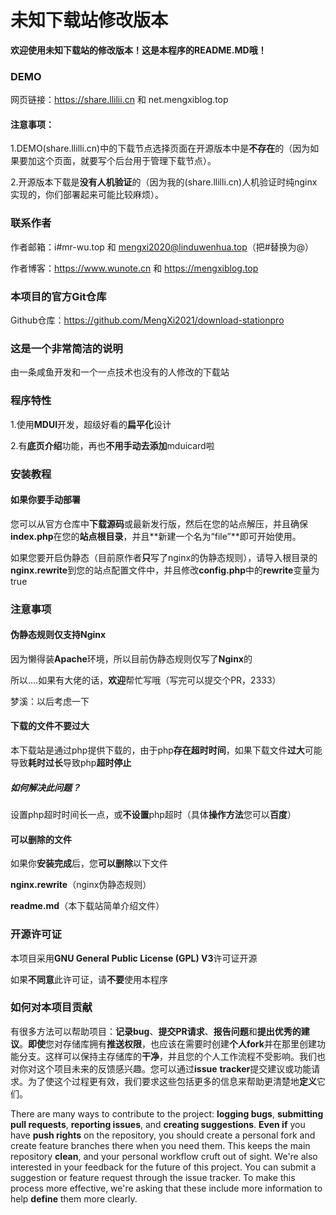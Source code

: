 # 未知下载站修改版本

**欢迎使用未知下载站的修改版本！这是本程序的README.MD哦！**

### DEMO

网页链接：https://share.llilii.cn 和 net.mengxiblog.top

#### 注意事项：

1.DEMO(share.llilli.cn)中的下载节点选择页面在开源版本中是**不存在**的（因为如果要加这个页面，就要写个后台用于管理下载节点）。

2.开源版本下载是**没有人机验证**的（因为我的(share.llilli.cn)人机验证时纯nginx实现的，你们部署起来可能比较麻烦）。

### 联系作者

作者邮箱：i#mr-wu.top 和 mengxi2020@linduwenhua.top（把#替换为@）

作者博客：https://www.wunote.cn 和 https://mengxiblog.top

### 本项目的官方Git仓库

Github仓库：https://github.com/MengXi2021/download-stationpro

### 这是一个非常简洁的说明

由一条咸鱼开发和一个一点技术也没有的人修改的下载站

### 程序特性

1.使用**MDUI**开发，超级好看的**扁平化**设计

2.有**底页介绍**功能，再也**不用手动去添加**mduicard啦

### 安装教程

#### 如果你要手动部署

您可以从官方仓库中**下载源码**或最新发行版，然后在您的站点解压，并且确保**index.php**在您的**站点根目录**，并且**新建一个名为“file”**即可开始使用。

如果您要开启伪静态（目前原作者**只**写了nginx的伪静态规则），请导入根目录的**nginx.rewrite**到您的站点配置文件中，并且修改**config.php**中的**rewrite**变量为true

### 注意事项

#### 伪静态规则仅支持Nginx

因为懒得装**Apache**环境，所以目前伪静态规则仅写了**Nginx**的

所以....如果有大佬的话，**欢迎**帮忙写哦（写完可以提交个PR，2333）

梦溪：以后考虑一下

#### 下载的文件不要过大

本下载站是通过php提供下载的，由于php**存在超时时间**，如果下载文件**过大**可能导致**耗时过长**导致php**超时停止**

##### 如何解决此问题？

设置php超时时间长一点，或**不设置**php超时（具体**操作方法**您可以**百度**）

#### 可以删除的文件

如果你**安装完成**后，您**可以删除**以下文件

**nginx.rewrite**（nginx伪静态规则）

**readme.md**（本下载站简单介绍文件）

### 开源许可证

本项目采用**GNU General Public License (GPL) V3**许可证开源

如果**不同意**此许可证，请**不要**使用本程序

### 如何对本项目贡献

有很多方法可以帮助项目：**记录bug**、**提交PR请求**、**报告问题**和**提出优秀的建议**。**即使**您对存储库拥有**推送权限**，也应该在需要时创建**个人fork**并在那里创建功能分支。这样可以保持主存储库的**干净**，并且您的个人工作流程不受影响。我们也对你对这个项目未来的反馈感兴趣。您可以通过**issue** **tracker**提交建议或功能请求。为了使这个过程更有效，我们要求这些包括更多的信息来帮助更清楚地**定义**它们。

There are many ways to contribute to the project: **logging bugs**, **submitting pull requests**, **reporting issues**, and **creating suggestions**. **Even if** you have **push rights** on the repository, you should create a personal fork and create feature branches there when you need them. This keeps the main repository **clean**, and your personal workflow cruft out of sight. We're also interested in your feedback for the future of this project. You can submit a suggestion or feature request through the issue tracker. To make this process more effective, we're asking that these include more information to help **define** them more clearly.

